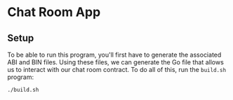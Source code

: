 # Chat Room App

## Setup

To be able to run this program, you'll first have to generate the associated ABI and BIN files. Using these files, we can generate the Go file that allows us to interact with our chat room contract. To do all of this, run the `build.sh` program:

```
./build.sh
```